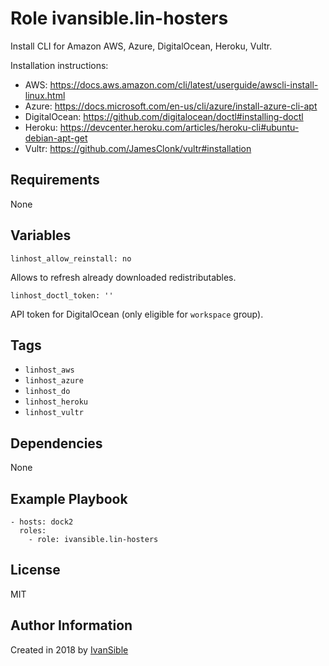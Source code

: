 # Role ivansible.lin-hosters

Install CLI for Amazon AWS, Azure, DigitalOcean, Heroku, Vultr.

Installation instructions:
- AWS:  https://docs.aws.amazon.com/cli/latest/userguide/awscli-install-linux.html
- Azure:  https://docs.microsoft.com/en-us/cli/azure/install-azure-cli-apt
- DigitalOcean:  https://github.com/digitalocean/doctl#installing-doctl
- Heroku:  https://devcenter.heroku.com/articles/heroku-cli#ubuntu-debian-apt-get
- Vultr:  https://github.com/JamesClonk/vultr#installation


## Requirements

None


## Variables

    linhost_allow_reinstall: no

Allows to refresh already downloaded redistributables.

    linhost_doctl_token: ''

API token for DigitalOcean (only eligible for `workspace` group).


## Tags

- `linhost_aws`
- `linhost_azure`
- `linhost_do`
- `linhost_heroku`
- `linhost_vultr`


## Dependencies

None


## Example Playbook

    - hosts: dock2
      roles:
        - role: ivansible.lin-hosters


## License

MIT


## Author Information

Created in 2018 by [IvanSible](https://github.com/ivansible)
